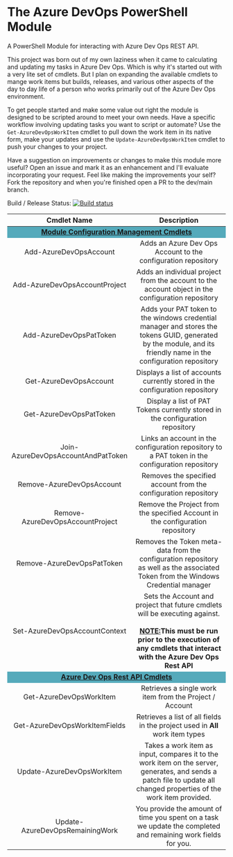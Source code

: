 # The Azure DevOps PowerShell Module
A PowerShell Module for interacting with Azure Dev Ops REST API.

This project was born out of my own laziness when it came to calculating and updating my tasks in Azure Dev Ops.  Which is why it's started out with a very lite set of cmdlets.  But I plan on expanding the available cmdlets to mange work items but builds, releases, and various other aspects of the day to day life of a person who works primarily out of the Azure Dev Ops environment.

To get people started and make some value out right the module is designed to be scripted around to meet your own needs.  Have a specific workflow involving updating tasks you want to script or automate? Use the `Get-AzureDevOpsWorkItem` cmdlet to pull down the work item in its native form, make your updates and use the `Update-AzureDevOpsWorkItem` cmdlet to push your changes to your project.

Have a suggestion on improvements or changes to make this module more useful? Open an issue and mark it as an enhancement and I'll evaluate incorporating your request.  Feel like making the improvements your self?  Fork the repository and when you're finished open a PR to the dev/main branch.

Build / Release Status: [![Build status](https://utmo.visualstudio.com/RemotePowerShell/_apis/build/status/AzureDevOps%20PS%20Module%20Build%20&%20Publish)](https://utmo.visualstudio.com/RemotePowerShell/_build/latest?definitionId=50)

<table>
        <thead>
            <tr>
                <th align="center">Cmdlet Name</th>
                <th align="center">Description</th>
            </tr>
        </thead>
        <tbody>
            <tr>
                <td align="center" colspan=2 bgcolor="#55aabb"><b><u>Module Configuration Management Cmdlets</td>
            </tr>
            <tr>
                <td align="center">Add-AzureDevOpsAccount</td>
                <td align="center">Adds an Azure Dev Ops Account to the configuration repository</td>
            </tr>
            <tr>
                <td align="center">Add-AzureDevOpsAccountProject</td>
                <td align="center">Adds an individual project from the account to the account object in the configuration
                    repository</td>
            </tr>
            <tr>
                <td align="center">Add-AzureDevOpsPatToken</td>
                <td align="center">Adds your PAT token to the windows credential manager and stores the tokens GUID,
                    generated by the module, and its friendly name in the configuration repository</td>
            </tr>
            <tr>
                <td align="center">Get-AzureDevOpsAccount</td>
                <td align="center">Displays a list of accounts currently stored in the configuration repository</td>
            </tr>
            <tr>
                <td align="center">Get-AzureDevOpsPatToken</td>
                <td align="center">Display a list of PAT Tokens currently stored in the configuration repository</td>
            </tr>
            <tr>
                <td align="center">Join-AzureDevOpsAccountAndPatToken</td>
                <td align="center">Links an account in the configuration repository to a PAT token in the configuration
                    repository</td>
            </tr>
            <tr>
                <td align="center">Remove-AzureDevOpsAccount</td>
                <td align="center">Removes the specified account from the configuration repository</td>
            </tr>
            <tr>
                <td align="center">Remove-AzureDevOpsAccountProject</td>
                <td align="center">Remove the Project from the specified Account in the configuration repository</td>
            </tr>
            <tr>
                <td align="center">Remove-AzureDevOpsPatToken</td>
                <td align="center">Removes the Token meta-data from the configuration repository as well as the associated
                    Token from the Windows Credential manager</td>
            </tr>
            <tr>
                <td align="center">Set-AzureDevOpsAccountContext</td>
                <td align="center">Sets the Account and project that future cmdlets will be executing against.<br/><br/> <strong><u>NOTE:</u>This
                        must be run prior to the execution of any cmdlets that interact with the Azure Dev Ops Rest
                        API</strong></td>
            </tr>
            <tr>
                <td align="center" colspan="2" bgcolor="#55aabb"><b><u>Azure Dev Ops Rest API Cmdlets</td>
            </tr>
            <tr>
                <td align="center">Get-AzureDevOpsWorkItem</td>
                <td align="center">Retrieves a single work item from the Project / Account</td>
            </tr>
            <tr>
                <td align="center">Get-AzureDevOpsWorkItemFields</td>
                <td align="center">Retrieves a list of all fields in the project used in <b>All</b> work item types</td>
            </tr>
            <tr>
                <td align="center">Update-AzureDevOpsWorkItem</td>
                <td align="center">Takes a work item as input, compares it to the work item on the server, generates, and sends a patch file to update all changed properties of the work item provided.</td>
            </tr>
            <tr>
                <td align="center">Update-AzureDevOpsRemainingWork</td>
                <td align="center">You provide the amount of time you spent on a task we update the completed and remaining work fields for you.</td>
            </tr>
        </tbody>
    </table>